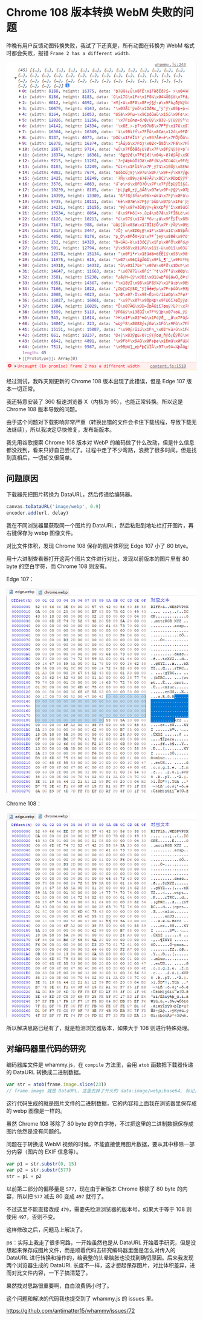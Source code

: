 # Chrome 108 版本转换 WebM 失败的问题

昨晚有用户反馈动图转换失败，我试了下还真是，所有动图在转换为 WebM 格式时都会失败，报错 `Frame 2 has a different width`.

![](./images/20221203_223104.png)

经过测试，我昨天刚更新的 Chrome 108 版本出现了此错误，但是 Edge 107 版本一切正常。

我还特意安装了 360 极速浏览器 X（内核为 95），也能正常转换。所以这是 Chrome 108 版本导致的问题。

由于这个问题对下载影响非常严重（转换出错的文件会卡住下载线程，导致下载无法继续），所以我决定尽快修复，发布新版本。

我先用谷歌搜索 Chrome 108 版本对 WebP 的编码做了什么改动，但是什么信息都没找到，看来只好自己尝试了。过程中走了不少弯路，浪费了很多时间。但是找到真相后，一切却又很简单。

## 问题原因

下载器先把图片转换为 DataURL，然后传递给编码器。

```js
canvas.toDataURL('image/webp', 0.9)
encoder.add(url, delay)
```

我在不同浏览器里获取同一个图片的 DataURL，然后粘贴到地址栏打开图片，再右键保存为 webp 图像文件。

对比文件体积，发现 Chrome 108 保存的图片体积比 Edge 107 小了 80 btye。

用十六进制查看器打开这两个图片文件进行对比，发现以前版本的图片里有 80 byte 的空白字符，而 Chrome 108 则没有。

Edge 107：

![](./images/edge-107-webp.png)

Chrome 108：

![](./images/chrome-108-webp.png)

所以解决思路已经有了，就是检测浏览器版本，如果大于 108 则进行特殊处理。

## 对编码器里代码的研究

编码器库文件是 whammy.js，在 `compile` 方法里，会用 `atob` 函数把下载器传递的 DataURL 转换成二进制数据。

```js
var str = atob(frame.image.slice(23))
// frame.image 就是 DataURL，这里去掉了开头的 data:image/webp;base64, 标记，然后转换
```

这行代码生成的就是图片文件的二进制数据，它的内容和上面我在浏览器里保存成的 webp 图像是一样的。

虽然 Chrome 108 移除了 80 byte 的空白字符，不过把这里的二进制数据保存成图片依然是没有问题的。

问题在于转换成 WebM 视频的时候，不能直接使用图片数据，要从其中移除一部分内容（图片的 EXIF 信息等）。

```js
var p1 = str.substr(0, 15)
var p2 = str.substr(577)
str = p1 + p2
```

以前第二部分的偏移量是 `577`，现在由于新版本 Chrome 移除了 80 byte 的内容，所以把 `577` 减去 80 变成 `497` 就行了。

不过这里不能直接改成 `479`，需要先检测浏览器的版本号，如果大于等于 108 则使用 `497`，否则不变。

这样修改之后，问题马上解决了。

ps：实际上我走了很多弯路，一开始虽然也是从 DataURL 开始着手研究，但是没想起来保存成图片文件，而是顺着代码去研究编码器里面是怎么对传入的 DataURL 进行转换和操作的，给我整的头晕脑胀也没找到确切原因。后来我发现两个浏览器生成的 DataURL 长度不一样，这才想起保存图片，对比体积差异，进而对比文件内容，一下子搞清楚了。

果然找对思路很重要啊，白白浪费俩小时了。

这个问题和解决的代码我也提交到了 whammy.js 的 issues 里。

https://github.com/antimatter15/whammy/issues/72
